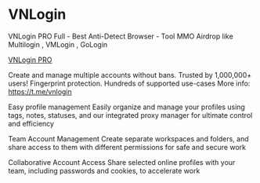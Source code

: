# VNLogin
VNLogin PRO Full - Best Anti-Detect Browser - Tool MMO Airdrop like Multilogin , VMLogin , GoLogin

[VNLogin PRO](https://photo2.tinhte.vn/data/attachment-files/2024/09/8450302_8344211-1_1.jpg)

Create and manage multiple accounts without bans. Trusted by 1,000,000+ users! Fingerprint protection. Hundreds of supported use-cases
More info: https://t.me/vnlogin

Easy profile management
Easily organize and manage your profiles using tags, notes, statuses, and our integrated proxy manager for ultimate control and efficiency

Team Account Management
Create separate workspaces and folders, and share access to them with different permissions for safe and secure work

Collaborative Account Access
Share selected online profiles with your team, including passwords and cookies, to accelerate work

